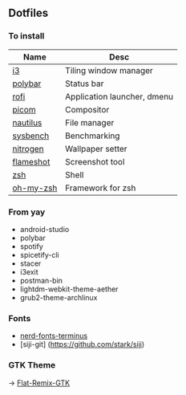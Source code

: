 ## Dotfiles

### To install 

| Name | Desc |
| --- | --- |
| [i3](https://i3wm.org/) | Tiling window manager | 
| [polybar](https://polybar.github.io/)  | Status bar |
| [rofi](https://github.com/davatorium/rofi)  | Application launcher, dmenu |
| [picom](https://github.com/yshui/picom)  | Compositor | 
| [nautilus](https://gitlab.gnome.org/GNOME/nautilus)  | File manager | 
| [sysbench](https://github.com/akopytov/sysbench)  | Benchmarking | 
| [nitrogen](https://github.com/l3ib/nitrogen)  | Wallpaper setter | 
| [flameshot](https://github.com/flameshot-org/flameshot)  | Screenshot tool | 
| [zsh](https://www.zsh.org/)  | Shell | 
| [oh-my-zsh](https://ohmyz.sh/)  | Framework for zsh | 

### From yay

* android-studio
* polybar
* spotify
* spicetify-cli
* stacer
* i3exit
* postman-bin
* lightdm-webkit-theme-aether
* grub2-theme-archlinux

### Fonts
* [nerd-fonts-terminus](https://github.com/ryanoasis/nerd-fonts)
* [siji-git] (https://github.com/stark/siji)

### GTK Theme
 -> [Flat-Remix-GTK](https://www.gnome-look.org/p/1214931/)
